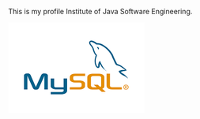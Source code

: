 This is my profile
Institute of Java Software Engineering.

![Image](assets/image/download%20(3).png)
